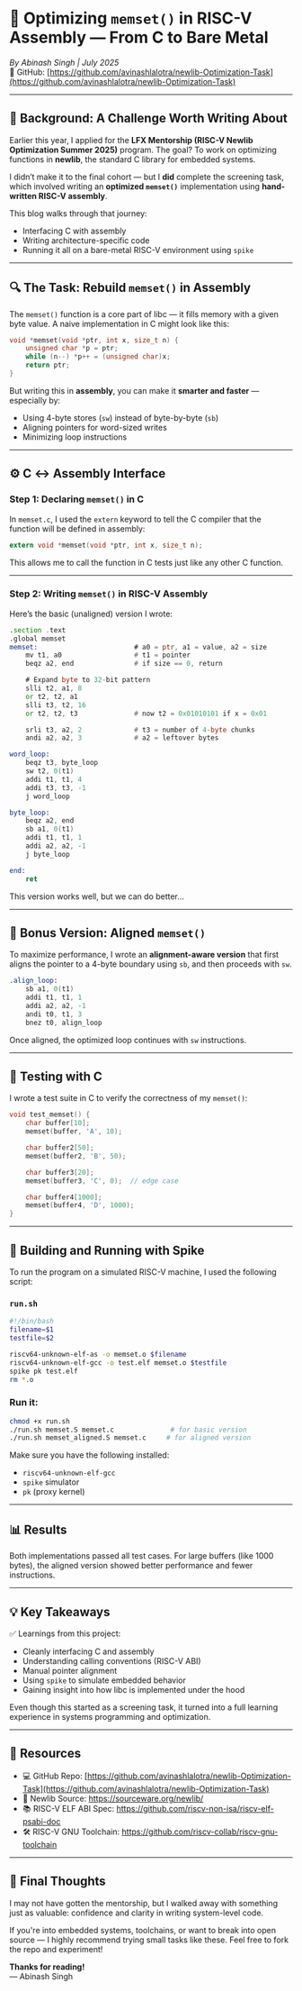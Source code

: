 # 🚀 Optimizing `memset()` in RISC-V Assembly — From C to Bare Metal  
*By Abinash Singh | July 2025*  
📌 GitHub: [https://github.com/avinashlalotra/newlib-Optimization-Task](https://github.com/avinashlalotra/newlib-Optimization-Task) 

---

## 🌱 Background: A Challenge Worth Writing About

Earlier this year, I applied for the **LFX Mentorship (RISC-V Newlib Optimization Summer 2025)** program. The goal? To work on optimizing functions in **newlib**, the standard C library for embedded systems.

I didn’t make it to the final cohort — but I **did** complete the screening task, which involved writing an **optimized `memset()`** implementation using **hand-written RISC-V assembly**.

This blog walks through that journey:  
- Interfacing C with assembly  
- Writing architecture-specific code  
- Running it all on a bare-metal RISC-V environment using `spike`  

---

## 🔍 The Task: Rebuild `memset()` in Assembly

The `memset()` function is a core part of libc — it fills memory with a given byte value. A naive implementation in C might look like this:

```c
void *memset(void *ptr, int x, size_t n) {
    unsigned char *p = ptr;
    while (n--) *p++ = (unsigned char)x;
    return ptr;
}
```

But writing this in **assembly**, you can make it **smarter and faster** — especially by:
- Using 4-byte stores (`sw`) instead of byte-by-byte (`sb`)
- Aligning pointers for word-sized writes
- Minimizing loop instructions

---

## ⚙️ C ↔ Assembly Interface

### Step 1: Declaring `memset()` in C

In `memset.c`, I used the `extern` keyword to tell the C compiler that the function will be defined in assembly:

```c
extern void *memset(void *ptr, int x, size_t n);
```

This allows me to call the function in C tests just like any other C function.

---

### Step 2: Writing `memset()` in RISC-V Assembly

Here’s the basic (unaligned) version I wrote:

```asm
.section .text
.global memset
memset:                        # a0 = ptr, a1 = value, a2 = size
    mv t1, a0                  # t1 = pointer
    beqz a2, end               # if size == 0, return

    # Expand byte to 32-bit pattern
    slli t2, a1, 8
    or t2, t2, a1
    slli t3, t2, 16
    or t2, t2, t3              # now t2 = 0x01010101 if x = 0x01

    srli t3, a2, 2             # t3 = number of 4-byte chunks
    andi a2, a2, 3             # a2 = leftover bytes

word_loop:
    beqz t3, byte_loop
    sw t2, 0(t1)
    addi t1, t1, 4
    addi t3, t3, -1
    j word_loop

byte_loop:
    beqz a2, end
    sb a1, 0(t1)
    addi t1, t1, 1
    addi a2, a2, -1
    j byte_loop

end:
    ret
```

This version works well, but we can do better…

---

## 🧠 Bonus Version: Aligned `memset()`

To maximize performance, I wrote an **alignment-aware version** that first aligns the pointer to a 4-byte boundary using `sb`, and then proceeds with `sw`.

```asm
.align_loop:
    sb a1, 0(t1)
    addi t1, t1, 1
    addi a2, a2, -1
    andi t0, t1, 3
    bnez t0, align_loop
```

Once aligned, the optimized loop continues with `sw` instructions.

---

## 🧪 Testing with C

I wrote a test suite in C to verify the correctness of my `memset()`:

```c
void test_memset() {
    char buffer[10];
    memset(buffer, 'A', 10);

    char buffer2[50];
    memset(buffer2, 'B', 50);

    char buffer3[20];
    memset(buffer3, 'C', 0);  // edge case

    char buffer4[1000];
    memset(buffer4, 'D', 1000);
}
```

---

## 🔧 Building and Running with Spike

To run the program on a simulated RISC-V machine, I used the following script:

### `run.sh`

```bash
#!/bin/bash
filename=$1
testfile=$2

riscv64-unknown-elf-as -o memset.o $filename
riscv64-unknown-elf-gcc -o test.elf memset.o $testfile
spike pk test.elf
rm *.o 
```

### Run it:

```bash
chmod +x run.sh
./run.sh memset.S memset.c              # for basic version
./run.sh memset_aligned.S memset.c     # for aligned version
```

Make sure you have the following installed:
- `riscv64-unknown-elf-gcc`
- `spike` simulator
- `pk` (proxy kernel)

---

## 📊 Results

Both implementations passed all test cases. For large buffers (like 1000 bytes), the aligned version showed better performance and fewer instructions.

---

## 💡 Key Takeaways

✅ Learnings from this project:
- Cleanly interfacing C and assembly  
- Understanding calling conventions (RISC-V ABI)  
- Manual pointer alignment  
- Using `spike` to simulate embedded behavior  
- Gaining insight into how libc is implemented under the hood  

Even though this started as a screening task, it turned into a full learning experience in systems programming and optimization.

---

## 📌 Resources

- 💻 GitHub Repo: [https://github.com/avinashlalotra/newlib-Optimization-Task](https://github.com/avinashlalotra/newlib-Optimization-Task)  
- 📖 Newlib Source: https://sourceware.org/newlib/  
- 📚 RISC-V ELF ABI Spec: https://github.com/riscv-non-isa/riscv-elf-psabi-doc  
- 🛠 RISC-V GNU Toolchain: https://github.com/riscv-collab/riscv-gnu-toolchain  

---

## 🙏 Final Thoughts

I may not have gotten the mentorship, but I walked away with something just as valuable: confidence and clarity in writing system-level code.

If you're into embedded systems, toolchains, or want to break into open source — I highly recommend trying small tasks like these. Feel free to fork the repo and experiment!

**Thanks for reading!**  
— Abinash Singh
